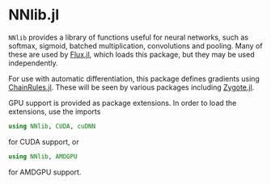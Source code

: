 # NNlib.jl

`NNlib` provides a library of functions useful for neural networks, such as softmax, sigmoid, batched multiplication, convolutions and pooling. Many of these are used by [Flux.jl](https://github.com/FluxML/Flux.jl), which loads this package, but they may be used independently.

For use with automatic differentiation, this package defines gradients using [ChainRules.jl](https://github.com/JuliaDiff/ChainRules.jl). These will be seen by various packages including [Zygote.jl](https://github.com/FluxML/Zygote.jl).

GPU support is provided as package extensions. In order to load the extensions, use the imports
```julia
using NNlib, CUDA, cuDNN
```
for CUDA support, or
```julia
using NNlib, AMDGPU
```
for AMDGPU support.